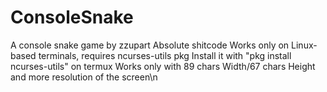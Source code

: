 # ConsoleSnake
A console snake game by zzupart
Absolute shitcode
Works only on Linux-based terminals, requires ncurses-utils pkg
Install it with "pkg install ncurses-utils" on termux
Works only with 89 chars Width/67 chars Height and more resolution of the screen\n
